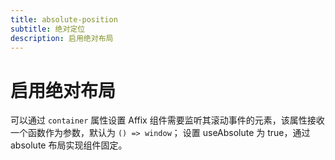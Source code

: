 ```yaml
---
title: absolute-position
subtitle: 绝对定位
description: 启用绝对布局
---
```


# 启用绝对布局

可以通过 `container` 属性设置 Affix 组件需要监听其滚动事件的元素，该属性接收一个函数作为参数，默认为 `() => window`；
设置 useAbsolute 为 true，通过 absolute 布局实现组件固定。

